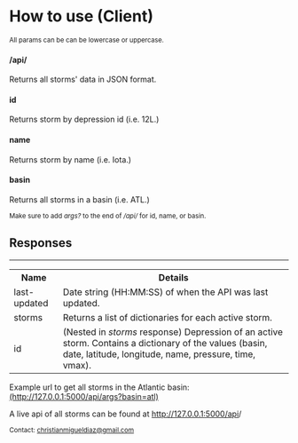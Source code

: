 <h1>How to use (Client)</h1>
    <p><small>All params can be can be lowercase or uppercase.</small></p>
    <h4>/api/</h4>
    <p>Returns all storms' data in JSON format.</p>
    <h4>id</h4>
    <p>Returns storm by depression id (i.e. 12L.)</p>
    <h4>name</h4>
    <p>Returns storm by name (i.e. Iota.)</p>
    <h4>basin</h4>
    <p>Returns all storms in a basin (i.e. ATL.)</p>
    <p><small>Make sure to add <i>args?</i> to the end of <i>/api/</i> for id, name, or basin.</small></p>
        <h2>Responses</h2>
        <hr>
        <table>
      <tr>
        <th>Name</th>
        <th>Details</th>
      </tr>
      <tr>
        <td>last-updated</td>
        <td>Date string (HH:MM:SS) of when the API was last updated.</td>
      </tr>
      <tr>
        <td>storms</td>
        <td>Returns a list of dictionaries for each active storm.</td>
      </tr>
      <tr>
      <tr>
        <td>id</td>
        <td>(Nested in <i>storms</i> response) Depression of an active storm. Contains a dictionary of the values (basin, date, latitude, longitude, name, pressure, time, vmax).</td>
      </tr>
    </table>
    <p>Example url to get all storms in the Atlantic basin: <a href="http://127.0.0.1:5000/api/args?basin=atl">(http://127.0.0.1:5000/api/args?basin=atl)</a></p>
    <p>A live api of all storms can be found at <a href="http://127.0.0.1:5000/api">http://127.0.0.1:5000/api</a>/</p>
    <footer><small>Contact: <a href="mailto:christianmigueldiaz@gmail.com">christianmigueldiaz@gmail.com</a></small></footer>